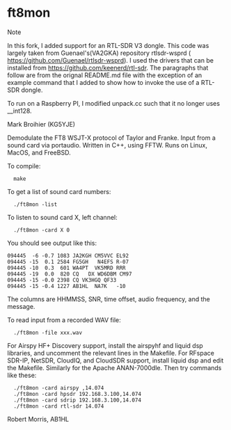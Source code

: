 # ft8mon
>[!NOTE]
>In this fork, I added support for an RTL-SDR V3 dongle.  This code was largely taken from Guenael's(VA2GKA) repository rtlsdr-wsprd (
https://github.com/Guenael/rtlsdr-wsprd).  I used the drivers that can be installed from
>https://github.com/keenerd/rtl-sdr.  The paragraphs that follow are from the orignal README.md file with the exception of an example command that I added to show how to invoke the use of a RTL-SDR dongle.
>
>To run on a Raspberry PI, I modified unpack.cc such that it no longer uses __int128.
>
>Mark Broihier (KG5YJE)

Demodulate the FT8 WSJT-X protocol of Taylor and Franke.
Input from a sound card via portaudio.
Written in C++, using FFTW.
Runs on Linux, MacOS, and FreeBSD.

To compile:

```
  make
```

To get a list of sound card numbers:

```
  ./ft8mon -list
```

To listen to sound card X, left channel:

```
  ./ft8mon -card X 0
```

You should see output like this:

```
094445  -6 -0.7 1083 JA2KGH CM5VVC EL92
094445 -15  0.1 2584 FG5GH   N4EFS R-07
094445 -10  0.3  601 WA4PT  VK5MRD RRR 
094445 -19  0.0  820 CQ   DX WD6DBM CM97
094445 -15 -0.0 2398 CQ VK3HGQ QF33
094445 -15 -0.4 1227 AB1HL  NA7K   -10
```

The columns are HHMMSS, SNR, time offset, audio frequency, and the message.

To read input from a recorded WAV file:

```
  ./ft8mon -file xxx.wav
```

For Airspy HF+ Discovery support, install the airspyhf
and liquid dsp libraries, and uncomment the relevant lines in the
Makefile. For RFspace SDR-IP, NetSDR, CloudIQ, and CloudSDR
support, install liquid dsp and edit the Makefile. Similarly
for the Apache ANAN-7000dle. Then try commands like these:

```
  ./ft8mon -card airspy ,14.074
  ./ft8mon -card hpsdr 192.168.3.100,14.074
  ./ft8mon -card sdrip 192.168.3.100,14.074
  ./ft8mon -card rtl-sdr 14.074
```

Robert Morris,
AB1HL
